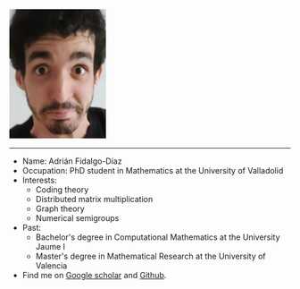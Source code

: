 
<img src="profile.jpg" class="center">

----

- Name: Adrián Fidalgo-Díaz
- Occupation: PhD student in Mathematics at the University of Valladolid
- Interests:
    - Coding theory
    - Distributed matrix multiplication
    - Graph theory
    - Numerical semigroups
- Past:
    - Bachelor's degree in Computational Mathematics at the University Jaume I
    - Master's degree in Mathematical Research at the University of Valencia
- Find me on [Google scholar](https://scholar.google.es/citations?user=5GCV2rQAAAAJ&hl=es) and [Github](https://github.com/adrianFD22).
